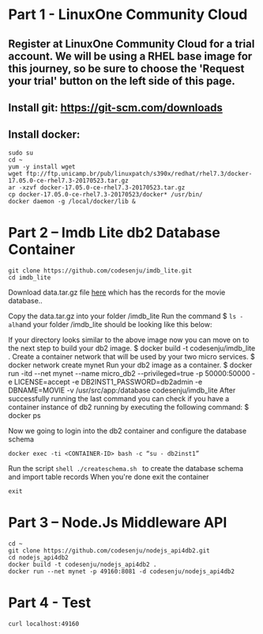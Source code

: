 # Part 1 - LinuxOne Community Cloud
## Register at LinuxOne Community Cloud for a trial account. We will be using a RHEL base image for this journey, so be sure to choose the 'Request your trial' button on the left side of this page.
## Install git: https://git-scm.com/downloads 
## Install docker:
```shell
sudo su
cd ~
yum -y install wget
wget ftp://ftp.unicamp.br/pub/linuxpatch/s390x/redhat/rhel7.3/docker-17.05.0-ce-rhel7.3-20170523.tar.gz
ar -xzvf docker-17.05.0-ce-rhel7.3-20170523.tar.gz
cp docker-17.05.0-ce-rhel7.3-20170523/docker* /usr/bin/
docker daemon -g /local/docker/lib &
```

# Part 2 – Imdb Lite db2 Database Container
```shell
git clone https://github.com/codesenju/imdb_lite.git
cd imdb_lite 
```

Download data.tar.gz file [here](https://mega.nz/#!BF0BRYAY!9vIGSwVtLU_FYtJf87WaxnAcrcaBHgJzDiGSInP359k) which has the records for the movie database..

 
Copy the data.tar.gz into your folder /imdb_lite
Run the command $ ``` ls -alh ```and your folder /imdb_lite should be looking like this below:
 
If your directory looks similar to the above image now you can move on to the next step to build your db2 image.
$ docker build -t codesenju/imdb_lite .
Create a container network that will be used by your two micro services.
$ docker network create mynet
Run your db2 image as a container.
$ docker run -itd --net mynet --name micro_db2 --privileged=true -p 50000:50000 -e LICENSE=accept -e DB2INST1_PASSWORD=db2admin -e DBNAME=MOVIE -v /usr/src/app:/database codesenju/imdb_lite
After successfully running the last command you can check if you have a container instance of db2 running by executing the following command: 
$ docker ps
 

Now we going to login into the db2 container and configure the database schema
```shell
docker exec -ti <CONTAINER-ID> bash -c “su - db2inst1”
``` 
Run the script ```shell ./createschema.sh ``` to create the database schema and import table records
When you're done exit the container
```shell
exit
```


# Part 3 – Node.Js Middleware API 
```shell
cd ~
git clone https://github.com/codesenju/nodejs_api4db2.git
cd nodejs_api4db2
docker build -t codesenju/nodejs_api4db2 .
docker run --net mynet -p 49160:8081 -d codesenju/nodejs_api4db2
```
# Part 4 - Test
```shell
curl localhost:49160
```

 
 
